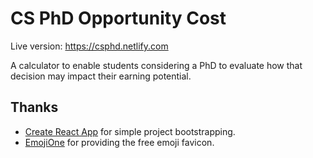 # CS PhD Opportunity Cost

Live version: https://csphd.netlify.com

A calculator to enable students considering a PhD to evaluate how that decision may impact their earning potential.

## Thanks
- [Create React App](https://github.com/facebookincubator/create-react-app) for simple project bootstrapping.
- [EmojiOne](https://www.emojione.com/) for providing the free emoji favicon.

